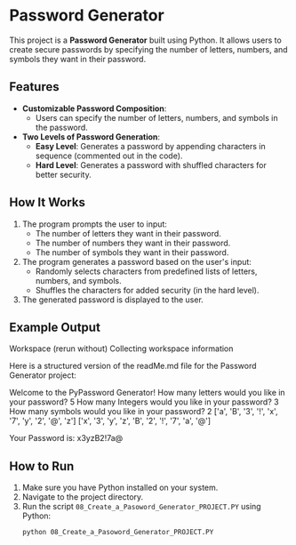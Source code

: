 # Password Generator

This project is a **Password Generator** built using Python. It allows users to create secure passwords by specifying the number of letters, numbers, and symbols they want in their password.

## Features

- **Customizable Password Composition**:
  - Users can specify the number of letters, numbers, and symbols in the password.
- **Two Levels of Password Generation**:
  - **Easy Level**: Generates a password by appending characters in sequence (commented out in the code).
  - **Hard Level**: Generates a password with shuffled characters for better security.

## How It Works

1. The program prompts the user to input:
   - The number of letters they want in their password.
   - The number of numbers they want in their password.
   - The number of symbols they want in their password.
2. The program generates a password based on the user's input:
   - Randomly selects characters from predefined lists of letters, numbers, and symbols.
   - Shuffles the characters for added security (in the hard level).
3. The generated password is displayed to the user.

## Example Output

Workspace
(rerun without)
Collecting workspace information

Here is a structured version of the readMe.md file for the Password Generator project:

Welcome to the PyPassword Generator! How many letters would you like in your password? 5 How many Integers would you like in your password? 3 How many symbols would you like in your password? 2 ['a', 'B', '3', '!', 'x', '7', 'y', '2', '@', 'z'] ['x', '3', 'y', 'z', 'B', '2', '!', '7', 'a', '@']

Your Password is: x3yzB2!7a@


## How to Run

1. Make sure you have Python installed on your system.
2. Navigate to the project directory.
3. Run the script `08_Create_a_Pasoword_Generator_PROJECT.PY` using Python:
   ```bash
   python 08_Create_a_Pasoword_Generator_PROJECT.PY
